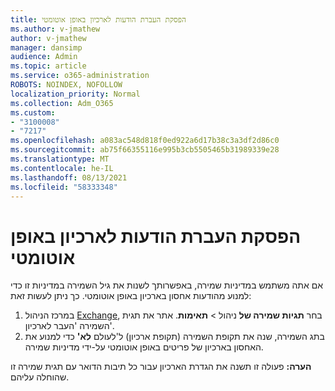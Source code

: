 ```yaml
---
title: הפסקת העברת הודעות לארכיון באופן אוטומטי
ms.author: v-jmathew
author: v-jmathew
manager: dansimp
audience: Admin
ms.topic: article
ms.service: o365-administration
ROBOTS: NOINDEX, NOFOLLOW
localization_priority: Normal
ms.collection: Adm_O365
ms.custom:
- "3100008"
- "7217"
ms.openlocfilehash: a083ac548d818f0ed922a6d17b38c3a3df2d86c0
ms.sourcegitcommit: ab75f66355116e995b3cb5505465b31989339e28
ms.translationtype: MT
ms.contentlocale: he-IL
ms.lasthandoff: 08/13/2021
ms.locfileid: "58333348"
---
```

# <a name="stop-messages-from-moving-to-the-archive-automatically"></a>הפסקת העברת הודעות לארכיון באופן אוטומטי

אם אתה משתמש במדיניות שמירה, באפשרותך לשנות את גיל השמירה במדיניות זו כדי למנוע מהודעות אחסון בארכיון באופן אוטומטי. כך ניתן לעשות זאת:

1. במרכז הניהול [Exchange](https://go.microsoft.com/fwlink/?linkid=2059104), בחר **תגיות שמירה של** ניהול  >  **תאימות**. אתר את תגית השמירה 'העבר לארכיון'.
2. בתג השמירה, שנה את תקופת השמירה (תקופת ארכיון) ל'לעולם **לא'** כדי למנוע את האחסון בארכיון של פריטים באופן אוטומטי על-ידי מדיניות שמירה.

**הערה:** פעולה זו תשנה את הגדרת הארכיון עבור כל תיבות הדואר עם תגית שמירה זו שהוחלה עליהם.
